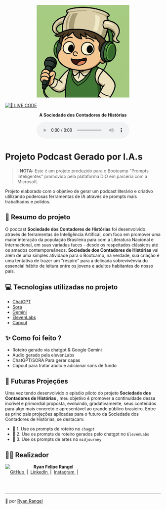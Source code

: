 <p align="center">
<img 
    src="./assets/icon_podcast.webp"
    width="300"
/>
</p>


</a>
<a href="https://dio.me/">
<img 
    src="https://img.shields.io/badge/🔴_LIVE_CODE-FF5E72" 
    alt="🔴 LIVE CODE">
</a>
</p>

<p align="center">
    <strong>A Sociedade dos Contadores de Histórias</strong>
</p>

<div align="center">
    <audio src="output/podcast_editado.MP3" controls title="Podcast editado"></audio>
</div>

# Projeto Podcast Gerado por I.A.s


 > ℹ️ **NOTA:** Este é um projeto produzido para o Bootcamp "Prompts Inteligentes" promovido pela plataforma DIO em parceria com a Microsoft.

Projeto elaborado com o objetivo de gerar um podcast literário e criativo utilizando poderosas ferramentas de IA através de prompts mais trabalhados e polidos.


## 📖 Resumo do projeto

O podcast  <strong>Sociedade dos Contadores de Histórias</strong> foi desenvolvido através de ferramentas de Inteligência Artifical, com foco em promover uma maior interação da população Brasileira para com a Literatura Nacional e Internacional, em suas variadas faces - desde os respeitados clássicos até os amados contemporeâneos.
<strong>Sociedade dos Contadores de Histórias</strong> vai além de uma simples atividade para o Bootcamp, na verdade, sua criação é uma tentativa de trazer um "respiro" para a delicada sobrevivênvia do essencial hábito de leitura entre os jovens e adultos habitantes do nosso país.


## 💻 Tecnologias utilizadas no projeto

- [ChatGPT](https://chat.openai.com/) 
- [Sora](https://sora.chatgpt.com/explore)
- [Gemini](https://gemini.google.com/app)
- [ElevenLabs](https://beta.elevenlabs.io/)
- [Capcut](https://www.capcut.com/pt-br/)

## ✨ Como foi feito ?

- Roteiro gerado via chatgpt & Google Gemini
- Audio gerado pela elevenLabs
- ChatGPT/SORA Para gerar capas
- Capcut para tratar aúdio e adicionar sons de fundo


## 🚀 Futuras Projeções

Uma vez tendo desenvolvido o episóio piloto do projeto <strong>Sociedade dos Contadores de Histórias </strong>, meu objetivo é promover a continuidade dessa incrível e primordial proposta, evoluindo, gradativamente, seus conteúdos para algo mais concreto e apresentável ao grande público brasieiro. Entre as principais projeções aplicadas para o futuro da Sociedade dos Contadores de Histórias, se destacam:

- 🤖 1. Use os prompts de roteiro no `chagpt`
- 🤖 2. Use os prompts de roteiro gerados pelo chatgpt no  `ElevenLabs`
- 🤖 3. Use os prompts de artes no `midjourney`

## 👨‍💻 Realizador

<p>
    <img 
      align=left 
      margin=10 
      width=80 
      src = https://avatars.githubusercontent.com/u/183886170?v=4&size=64
    />
    <p>&nbsp&nbsp&nbsp<strong>Ryan Felipe Rangel</strong><br>
    &nbsp&nbsp&nbsp
    <a 
        href="https://github.com/felipeAguiarCode">
        GitHub
    </a>
    &nbsp;|&nbsp;
    <a 
        href="www.linkedin.com/in/felipe-exe">
        LinkedIn
    </a>
    &nbsp;|&nbsp;
    <a 
        href="https://www.instagram.com/felipeaguiar.exe/">
        Instagram
    </a>
    &nbsp;|&nbsp;</p>
</p>
<br/><br/>

<style>
img {
border-radius 15px;
}
</style>
<p>

---

💚 por [Ryan Rangel](https://github.com/omooriey)
